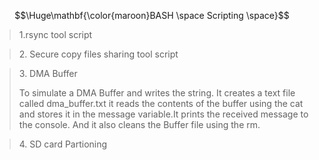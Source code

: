 $$\Huge\mathbf{\color{maroon}BASH \space Scripting \space}$$
> <p> 1.rsync tool script </p>

> <p> 2. Secure copy files sharing tool script </p>

> <P> 3. DMA Buffer</P>
> To simulate a DMA Buffer and writes the string. It creates a text file called dma_buffer.txt
> it reads the contents of the buffer using the cat and stores it in the message variable.It prints the received message to the console.
> And it also cleans the Buffer file using the rm.

> <p> 4. SD card Partioning </p>
